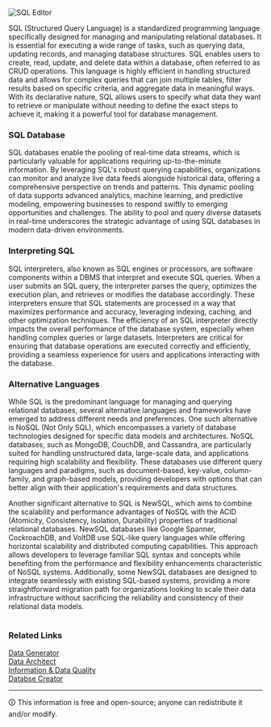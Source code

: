 ![SQL Editor](https://github.com/sourceduty/SQL/assets/123030236/5a4a1b22-fb66-4c7f-9c14-3aa62c1998d0)

SQL (Structured Query Language) is a standardized programming language specifically designed for managing and manipulating relational databases. It is essential for executing a wide range of tasks, such as querying data, updating records, and managing database structures. SQL enables users to create, read, update, and delete data within a database, often referred to as CRUD operations. This language is highly efficient in handling structured data and allows for complex queries that can join multiple tables, filter results based on specific criteria, and aggregate data in meaningful ways. With its declarative nature, SQL allows users to specify what data they want to retrieve or manipulate without needing to define the exact steps to achieve it, making it a powerful tool for database management.

### SQL Database

SQL databases enable the pooling of real-time data streams, which is particularly valuable for applications requiring up-to-the-minute information. By leveraging SQL's robust querying capabilities, organizations can monitor and analyze live data feeds alongside historical data, offering a comprehensive perspective on trends and patterns. This dynamic pooling of data supports advanced analytics, machine learning, and predictive modeling, empowering businesses to respond swiftly to emerging opportunities and challenges. The ability to pool and query diverse datasets in real-time underscores the strategic advantage of using SQL databases in modern data-driven environments.

### Interpreting SQL

SQL interpreters, also known as SQL engines or processors, are software components within a DBMS that interpret and execute SQL queries. When a user submits an SQL query, the interpreter parses the query, optimizes the execution plan, and retrieves or modifies the database accordingly. These interpreters ensure that SQL statements are processed in a way that maximizes performance and accuracy, leveraging indexing, caching, and other optimization techniques. The efficiency of an SQL interpreter directly impacts the overall performance of the database system, especially when handling complex queries or large datasets. Interpreters are critical for ensuring that database operations are executed correctly and efficiently, providing a seamless experience for users and applications interacting with the database.

### Alternative Languages

While SQL is the predominant language for managing and querying relational databases, several alternative languages and frameworks have emerged to address different needs and preferences. One such alternative is NoSQL (Not Only SQL), which encompasses a variety of database technologies designed for specific data models and architectures. NoSQL databases, such as MongoDB, CouchDB, and Cassandra, are particularly suited for handling unstructured data, large-scale data, and applications requiring high scalability and flexibility. These databases use different query languages and paradigms, such as document-based, key-value, column-family, and graph-based models, providing developers with options that can better align with their application's requirements and data structures.

Another significant alternative to SQL is NewSQL, which aims to combine the scalability and performance advantages of NoSQL with the ACID (Atomicity, Consistency, Isolation, Durability) properties of traditional relational databases. NewSQL databases like Google Spanner, CockroachDB, and VoltDB use SQL-like query languages while offering horizontal scalability and distributed computing capabilities. This approach allows developers to leverage familiar SQL syntax and concepts while benefiting from the performance and flexibility enhancements characteristic of NoSQL systems. Additionally, some NewSQL databases are designed to integrate seamlessly with existing SQL-based systems, providing a more straightforward migration path for organizations looking to scale their data infrastructure without sacrificing the reliability and consistency of their relational data models.

#
### Related Links

[Data Generator](https://github.com/sourceduty/Data_Generator)
<br>
[Data Architect](https://github.com/sourceduty/Data_Architect)
<br>
[Information & Data Quality](https://github.com/sourceduty/Information_Data_Quality)
<br>
[Databse Creator](https://chat.openai.com/g/g-4LMQ2Y4k9-database-creator)

***
🛈 This information is free and open-source; anyone can redistribute it and/or modify.
